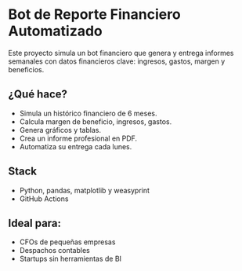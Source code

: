 # Bot de Reporte Financiero Automatizado

Este proyecto simula un bot financiero que genera y entrega informes semanales con datos financieros clave: ingresos, gastos, margen y beneficios.

## ¿Qué hace?

- Simula un histórico financiero de 6 meses.
- Calcula margen de beneficio, ingresos, gastos.
- Genera gráficos y tablas.
- Crea un informe profesional en PDF.
- Automatiza su entrega cada lunes.

## Stack

- Python, pandas, matplotlib y weasyprint
- GitHub Actions

## Ideal para:

- CFOs de pequeñas empresas
- Despachos contables
- Startups sin herramientas de BI
